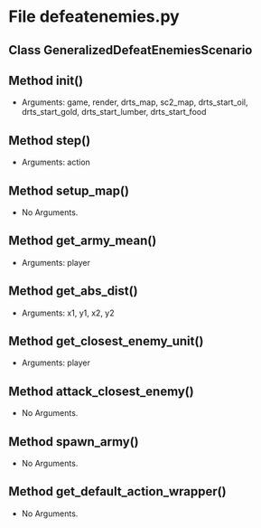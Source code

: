 # File defeatenemies.py

## Class GeneralizedDefeatEnemiesScenario

## Method __init__()

* Arguments: game, render, drts_map, sc2_map, drts_start_oil, drts_start_gold, drts_start_lumber, drts_start_food

## Method step()

* Arguments: action

## Method setup_map()

* No Arguments.

## Method get_army_mean()

* Arguments: player

## Method get_abs_dist()

* Arguments: x1, y1, x2, y2

## Method get_closest_enemy_unit()

* Arguments: player

## Method attack_closest_enemy()

* No Arguments.

## Method spawn_army()

* No Arguments.

## Method get_default_action_wrapper()

* No Arguments.

